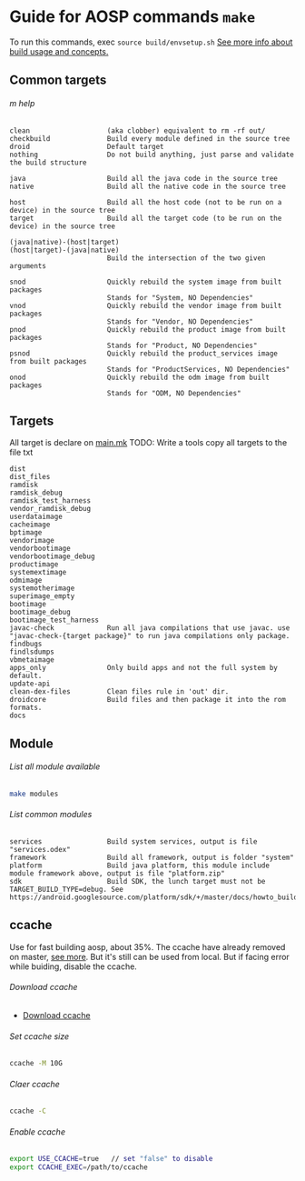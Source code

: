 # Guide for AOSP commands `make`
To run this commands, exec `source build/envsetup.sh`
[See more info about build usage and concepts.](https://android.googlesource.com/platform/build/+/refs/heads/master/Usage.txt)
## Common targets
###### m help
    clean                   (aka clobber) equivalent to rm -rf out/
    checkbuild              Build every module defined in the source tree
    droid                   Default target
    nothing                 Do not build anything, just parse and validate the build structure

    java                    Build all the java code in the source tree
    native                  Build all the native code in the source tree

    host                    Build all the host code (not to be run on a device) in the source tree
    target                  Build all the target code (to be run on the device) in the source tree

    (java|native)-(host|target)
    (host|target)-(java|native)
                            Build the intersection of the two given arguments

    snod                    Quickly rebuild the system image from built packages
                            Stands for "System, NO Dependencies"
    vnod                    Quickly rebuild the vendor image from built packages
                            Stands for "Vendor, NO Dependencies"
    pnod                    Quickly rebuild the product image from built packages
                            Stands for "Product, NO Dependencies"
    psnod                   Quickly rebuild the product_services image from built packages
                            Stands for "ProductServices, NO Dependencies"
    onod                    Quickly rebuild the odm image from built packages
                            Stands for "ODM, NO Dependencies"

## Targets
All target is declare on [main.mk](https://android.googlesource.com/platform/build/+/master/core/main.mk)
TODO: Write a tools copy all targets to the file txt

    dist
    dist_files
    ramdisk
    ramdisk_debug
    ramdisk_test_harness
    vendor_ramdisk_debug
    userdataimage
    cacheimage
    bptimage
    vendorimage
    vendorbootimage
    vendorbootimage_debug
    productimage
    systemextimage
    odmimage
    systemotherimage
    superimage_empty
    bootimage
    bootimage_debug
    bootimage_test_harness
    javac-check             Run all java compilations that use javac. use "javac-check-{target package}" to run java compilations only package.
    findbugs
    findlsdumps
    vbmetaimage
    apps_only               Only build apps and not the full system by default.
    update-api              
    clean-dex-files         Clean files rule in 'out' dir.
    droidcore               Build files and then package it into the rom formats.
    docs
## Module
###### List all module available
```bash
make modules
```
###### List common modules
    services                Build system services, output is file "services.odex"
    framework               Build all framework, output is folder "system"
    platform                Build java platform, this module include module framework above, output is file "platform.zip"
    sdk                     Build SDK, the lunch target must not be TARGET_BUILD_TYPE=debug. See https://android.googlesource.com/platform/sdk/+/master/docs/howto_build_SDK.txt

## ccache
Use for fast building aosp, about 35%.
The ccache have already removed on master, [see more](https://android-review.googlesource.com/c/platform/build/+/657884). But it's still can be used from local. But if facing error while buiding, disable the ccache.

###### Download ccache
- [Download ccache](https://github.com/my-android-platform/guide-aosp-building/tree/master/aosp_building/commands/make/ccache)

###### Set ccache size
```bash
ccache -M 10G
```

###### Claer ccache
```bash
ccache -C
```

###### Enable ccache
```bash
export USE_CCACHE=true   // set "false" to disable
export CCACHE_EXEC=/path/to/ccache
```